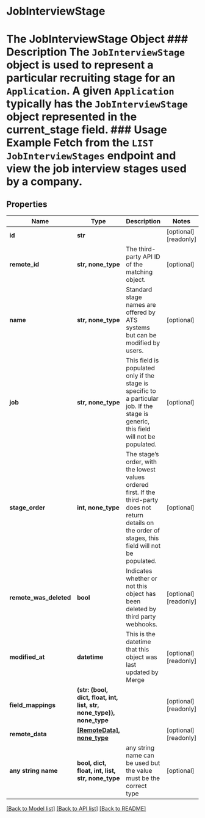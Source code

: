 # JobInterviewStage

# The JobInterviewStage Object ### Description The `JobInterviewStage` object is used to represent a particular recruiting stage for an `Application`. A given `Application` typically has the `JobInterviewStage` object represented in the current_stage field. ### Usage Example Fetch from the `LIST JobInterviewStages` endpoint and view the job interview stages used by a company.

## Properties

| Name                   | Type                                                                 | Description                                                                                                                                                   | Notes                 |
| ---------------------- | -------------------------------------------------------------------- | ------------------------------------------------------------------------------------------------------------------------------------------------------------- | --------------------- |
| **id**                 | **str**                                                              |                                                                                                                                                               | [optional] [readonly] |
| **remote_id**          | **str, none_type**                                                   | The third-party API ID of the matching object.                                                                                                                | [optional]            |
| **name**               | **str, none_type**                                                   | Standard stage names are offered by ATS systems but can be modified by users.                                                                                 | [optional]            |
| **job**                | **str, none_type**                                                   | This field is populated only if the stage is specific to a particular job. If the stage is generic, this field will not be populated.                         | [optional]            |
| **stage_order**        | **int, none_type**                                                   | The stage’s order, with the lowest values ordered first. If the third-party does not return details on the order of stages, this field will not be populated. | [optional]            |
| **remote_was_deleted** | **bool**                                                             | Indicates whether or not this object has been deleted by third party webhooks.                                                                                | [optional] [readonly] |
| **modified_at**        | **datetime**                                                         | This is the datetime that this object was last updated by Merge                                                                                               | [optional] [readonly] |
| **field_mappings**     | **{str: (bool, dict, float, int, list, str, none_type)}, none_type** |                                                                                                                                                               | [optional] [readonly] |
| **remote_data**        | [**[RemoteData], none_type**](RemoteData.md)                         |                                                                                                                                                               | [optional] [readonly] |
| **any string name**    | **bool, dict, float, int, list, str, none_type**                     | any string name can be used but the value must be the correct type                                                                                            | [optional]            |

[[Back to Model list]](../README.md#documentation-for-models) [[Back to API list]](../README.md#documentation-for-api-endpoints) [[Back to README]](../README.md)
